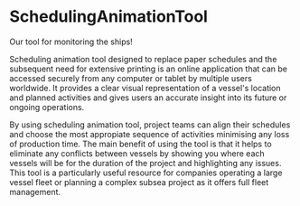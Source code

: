 # SchedulingAnimationTool
Our tool for monitoring the ships!

Scheduling animation tool designed to replace paper schedules and the subsequent need for extensive printing is an online 
application that can be accessed securely from any computer or tablet by multiple users worldwide. It provides a clear visual
representation of a vessel's location and planned activities and gives users an accurate insight into its future or ongoing 
operations.

By using scheduling animation tool, project teams can align their schedules and choose the most appropiate sequence of activities
minimising any loss of production time. The main benefit of using the tool is that it helps to eliminate any conflicts between
vessels by showing you where each vessels will be for the duration of the project and highlighting any issues. This tool is a
particularly useful resource for companies operating a large vessel fleet or planning a complex subsea project as it offers full
fleet management.
